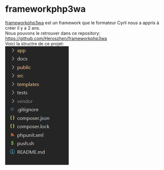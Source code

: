 <h1>frameworkphp3wa</h1>
<a href='https://github.com/Heroszhen/frameworkphp3wa' target='_blank'>frameworkphp3wa</a> est un framework que le formateur Cyril nous a appris à créer il y a 2 ans.<br>
Nous pouvons le retrouver dans ce repository: <a href='https://github.com/Heroszhen/frameworkphp3wa' target='_blank'>https://github.com/Heroszhen/frameworkphp3wa</a>
<br>
Voici la structre de ce projet:
<div>
    <img src="images/1.png" alt="">
</div>